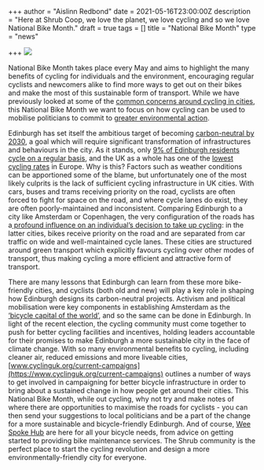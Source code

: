 +++
author = "Aislinn Redbond"
date = 2021-05-16T23:00:00Z
description = "Here at Shrub Coop, we love the planet, we love cycling and so we love National Bike Month."
draft = true
tags = []
title = "National Bike Month"
type = "news"

+++
![](https://res.cloudinary.com/shrub-co-op/image/upload/v1621282217/shrubcoop.org/media/nbm_mhjmol.png)

National Bike Month takes place every May and aims to highlight the many benefits of cycling for individuals and the environment, encouraging regular cyclists and newcomers alike to find more ways to get out on their bikes and make the most of this sustainable form of transport. While we have previously looked at some of the [common concerns around cycling in cities](https://www.shrubcoop.org/getting-onto-the-saddle/), this National Bike Month we want to focus on how cycling can be used to mobilise politicians to commit to [greater environmental action](https://www.bicycling.com/news/a20004895/bicycles-can-be-a-huge-part-of-combating-climate-change/).

Edinburgh has set itself the ambitious target of becoming [carbon-neutral by 2030](https://www.edinburgh.gov.uk/futureedinburgh), a goal which will require significant transformation of infrastructures and behaviours in the city. As it stands, only [9% of Edinburgh residents cycle on a regular basis](https://www.edinburgh.gov.uk/downloads/file/26121/bike-life-2017), and the UK as a whole has one of the [lowest cycling rates](https://www.cyclinguk.org/statistics) in Europe. Why is this? Factors such as weather conditions can be apportioned some of the blame, but unfortunately one of the most likely culprits is the lack of sufficient cycling infrastructure in UK cities. With cars, buses and trams receiving priority on the road, cyclists are often forced to fight for space on the road, and where cycle lanes do exist, they are often poorly-maintained and inconsistent. Comparing Edinburgh to a city like Amsterdam or Copenhagen, the very configuration of the roads has a[ profound influence on an individual’s decision to take up cycling](https://www.theguardian.com/cities/2016/jan/05/where-world-most-cycle-friendly-city-amsterdam-copenhagen): in the latter cities, bikes receive priority on the road and are separated from car traffic on wide and well-maintained cycle lanes. These cities are structured around green transport which explicitly favours cycling over other modes of transport, thus making cycling a more efficient and attractive form of transport.

  
There are many lessons that Edinburgh can learn from these more bike-friendly cities, and cyclists (both old and new) will play a key role in shaping how Edinburgh designs its carbon-neutral projects. Activism and political mobilisation were key components in establishing Amsterdam as the [‘bicycle capital of the world’](https://www.theguardian.com/cities/2015/may/05/amsterdam-bicycle-capital-world-transport-cycling-kindermoord), and so the same can be done in Edinburgh. In light of the recent election, the cycling community must come together to push for better cycling facilities and incentives, holding leaders accountable for their promises to make Edinburgh a more sustainable city in the face of climate change. With so many environmental benefits to cycling, including cleaner air, reduced emissions and more liveable cities, [www.cyclinguk.org/current-campaigns](https://www.cyclinguk.org/current-campaigns) outlines a number of ways to get involved in campaigning for better bicycle infrastructure in order to bring about a sustained change in how people get around their cities. This National Bike Month, while out cycling, why not try and make notes of where there are opportunities to maximise the roads for cyclists - you can then send your suggestions to local politicians and be a part of the change for a more sustainable and bicycle-friendly Edinburgh. And of course, [Wee Spoke Hub](https://www.shrubcoop.org/working-groups/wee-spoke-hub/) are here for all your bicycle needs, from advice on getting started to providing bike maintenance services. The Shrub community is the perfect place to start the cycling revolution and design a more environmentally-friendly city for everyone.